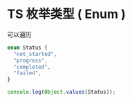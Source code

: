 # TS 枚举类型 ( Enum )

可以遍历

```ts
enum Status {
  "not_started",
  "progress",
  "completed",
  "failed",
}

console.log(Object.values(Status));
```
